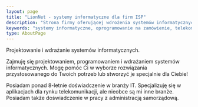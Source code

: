 ```yaml
---
layout: page
title: "LionNet - systemy informatyczne dla firm ISP"
description: "Strona firmy oferującej wdrożenia systemów informatycznych. Wdrożenia i rozwój Lan Management System. Administracja serwerami ISP."
keywords: "systemy informatyczne, oprogramowanie na zamówienie, telekomunikacja, lan management system, administracja serwerami, LMS GIT, LMS INET"
type: AboutPage
---
```


Projektowanie i wdrażanie systemów informatycznych.

Zajmuję się projektowaniem, programowaniem i wdrażaniem systemów 
informatycznych. Mogę pomóc Ci w wyborze rozwiązania przystosowanego 
do Twoich potrzeb lub stworzyć je specjalnie dla Ciebie!

Posiadam ponad 8-letnie doświadczenie w branży IT. Specjalizuję się w 
aplikacjach dla rynku telekomunikacji, ale nieobce są mi inne branże. 
Posiadam także doświadczenie w pracy z administracją samorządową.
